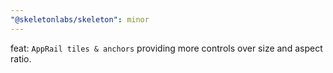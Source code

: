 ```yaml
---
"@skeletonlabs/skeleton": minor
---
```


feat: `AppRail tiles & anchors` providing more controls over size and aspect ratio.
